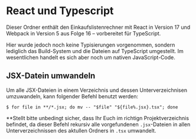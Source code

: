 # React und Typescript

Dieser Ordner enthält den Einkaufslistenrechner mit React in Version 17 und Webpack in Version 5 aus Folge 16 – vorbereitet für TypeScript.

Hier wurde jedoch noch keine Typisierungen vorgenommen, sondern lediglich das Build-System und die Dateien auf TypeScript umgestellt. Im wesentlichen handelt es sich aber noch um nativen JavaScript-Code.

## JSX-Datein umwandeln

Um alle JSX-Dateien in einem Verzeichnis und dessen Unterverzeichnisen umzuwandeln, kann folgender Befehl benutzt werden:

```shell
$ for file in **/*.jsx; do mv -- "$file" "${file%.jsx}.tsx"; done
```

**Stellt bitte unbedingt sicher, dass Ihr Euch im richtign Projektverzeichnis befindet, da dieser Befehl rekursiv alle vorgefundenen `.jsx`-Dateien in allen Unterverzeichnissen des aktullen Ordners in `.tsx` umwandelt.
